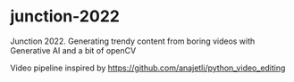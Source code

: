 # junction-2022
Junction 2022. Generating trendy content from boring videos with Generative AI and a bit of openCV

Video pipeline inspired by https://github.com/anajetli/python_video_editing
